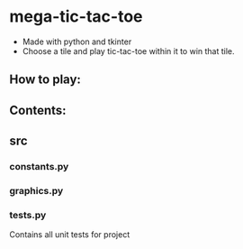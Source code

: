 # mega-tic-tac-toe
- Made with python and tkinter
- Choose a tile and play tic-tac-toe within it to win that tile.

## How to play:


## Contents:
## src
### constants.py

### graphics.py

### tests.py
Contains all unit tests for project
